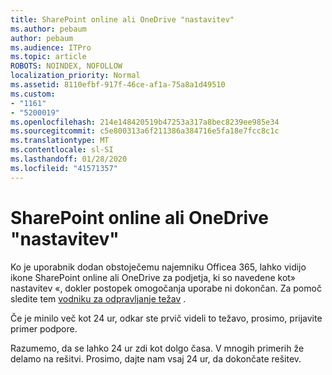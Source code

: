 ```yaml
---
title: SharePoint online ali OneDrive "nastavitev"
ms.author: pebaum
author: pebaum
ms.audience: ITPro
ms.topic: article
ROBOTS: NOINDEX, NOFOLLOW
localization_priority: Normal
ms.assetid: 8110efbf-917f-46ce-af1a-75a8a1d49510
ms.custom:
- "1161"
- "5200019"
ms.openlocfilehash: 214e148420519b47253a317a8bec8239ee985e34
ms.sourcegitcommit: c5e800313a6f211386a384716e5fa18e7fcc8c1c
ms.translationtype: MT
ms.contentlocale: sl-SI
ms.lasthandoff: 01/28/2020
ms.locfileid: "41571357"
---
```

# <a name="sharepoint-online-or-onedrive-setting-up"></a>SharePoint online ali OneDrive "nastavitev"

Ko je uporabnik dodan obstoječemu najemniku Officea 365, lahko vidijo ikone SharePoint online ali OneDrive za podjetja, ki so navedene kot» nastavitev «, dokler postopek omogočanja uporabe ni dokončan.
Za pomoč sledite tem [vodniku za odpravljanje težav](https://docs.microsoft.com/sharepoint/support/sites/troubleshooting-guide-for-sites-stopped-at-provisioning) .

Če je minilo več kot 24 ur, odkar ste prvič videli to težavo, prosimo, prijavite primer podpore.

Razumemo, da se lahko 24 ur zdi kot dolgo časa. V mnogih primerih že delamo na rešitvi. Prosimo, dajte nam vsaj 24 ur, da dokončate rešitev.